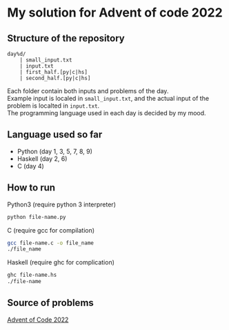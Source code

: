 # My solution for Advent of code 2022

## Structure of the repository
```
day%d/
    | small_input.txt
    | input.txt
    | first_half.[py|c|hs]
    | second_half.[py|c|hs]
```
Each folder contain both inputs and problems of the day.  
Example input is localed in `small_input.txt`, and the actual input of the problem is localted in `input.txt`.  
The programming language used in each day is decided by my mood.

## Language used so far

- Python (day 1, 3, 5, 7, 8, 9)
- Haskell (day 2, 6)
- C (day 4)

## How to run

Python3 (require python 3 interpreter)
```bash
python file-name.py
```

C (require gcc for compilation)
```bash
gcc file-name.c -o file_name
./file_name
```

Haskell (require ghc for complication)
```bash
ghc file-name.hs
./file-name
```

## Source of problems

[Advent of Code 2022](https://adventofcode.com/2022/)
